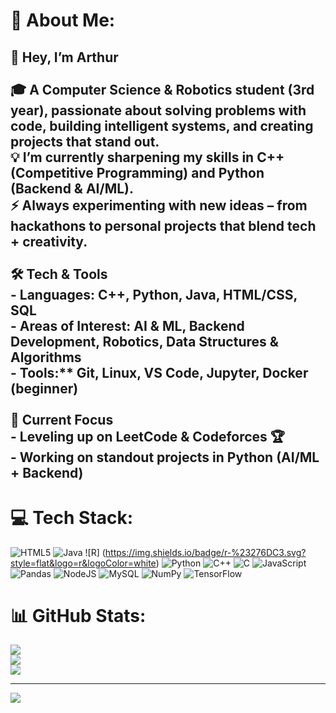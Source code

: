 # 💫 About Me:
## 👋 Hey, I’m Arthur<br><br>🎓 A Computer Science & Robotics student (3rd year), passionate about solving problems with code, building intelligent systems, and creating projects that stand out.  <br>💡 I’m currently sharpening my skills in  C++ (Competitive Programming) and Python (Backend & AI/ML).  <br>⚡ Always experimenting with new ideas – from hackathons to personal projects that blend tech + creativity.  <br><br> 🛠 Tech & Tools<br>- Languages: C++, Python, Java, HTML/CSS, SQL  <br>- Areas of Interest: AI & ML, Backend Development, Robotics, Data Structures & Algorithms  <br>- Tools:** Git, Linux, VS Code, Jupyter, Docker (beginner)  <br><br> 📌 Current Focus<br>- Leveling up on **LeetCode & Codeforces** 🏆  <br>- Working on standout projects in Python (AI/ML + Backend)


# 💻 Tech Stack:
![HTML5](https://img.shields.io/badge/html5-%23E34F26.svg?style=flat&logo=html5&logoColor=white) ![Java](https://img.shields.io/badge/java-%23ED8B00.svg?style=flat&logo=openjdk&logoColor=white) ![R]
(https://img.shields.io/badge/r-%23276DC3.svg?style=flat&logo=r&logoColor=white) ![Python](https://img.shields.io/badge/python-3670A0?style=flat&logo=python&logoColor=ffdd54) ![C++](https://img.shields.io/badge/c++-%2300599C.svg?style=flat&logo=c%2B%2B&logoColor=white) ![C](https://img.shields.io/badge/c-%2300599C.svg?style=flat&logo=c&logoColor=white) ![JavaScript](https://img.shields.io/badge/javascript-%23323330.svg?style=flat&logo=javascript&logoColor=%23F7DF1E) ![Pandas](https://img.shields.io/badge/pandas-%23150458.svg?style=flat&logo=pandas&logoColor=white) ![NodeJS](https://img.shields.io/badge/node.js-6DA55F?style=flat&logo=node.js&logoColor=white) ![MySQL](https://img.shields.io/badge/mysql-4479A1.svg?style=flat&logo=mysql&logoColor=white) ![NumPy](https://img.shields.io/badge/numpy-%23013243.svg?style=flat&logo=numpy&logoColor=white) ![TensorFlow](https://img.shields.io/badge/TensorFlow-%23FF6F00.svg?style=flat&logo=TensorFlow&logoColor=white)
# 📊 GitHub Stats:
![](https://github-readme-stats.vercel.app/api?username=ARTHUR30s&theme=transparent&hide_border=true&include_all_commits=false&count_private=false)<br/>
![](https://nirzak-streak-stats.vercel.app/?user=ARTHUR30s&theme=transparent&hide_border=true)<br/>
![](https://github-readme-stats.vercel.app/api/top-langs/?username=ARTHUR30s&theme=transparent&hide_border=true&include_all_commits=false&count_private=false&layout=compact)

---
[![](https://visitcount.itsvg.in/api?id=ARTHUR30s&icon=0&color=0)](https://visitcount.itsvg.in)

<!-- Proudly created with GPRM ( https://gprm.itsvg.in ) -->
